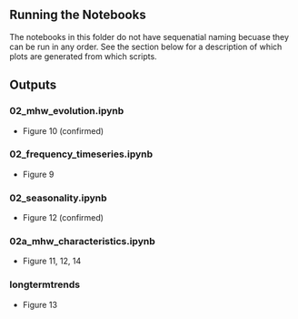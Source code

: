 ## Running the Notebooks

The notebooks in this folder do not have sequenatial naming becuase they can be run in any order. See the section below for a description of which plots are generated from which scripts.

## Outputs
### 02_mhw_evolution.ipynb
- Figure 10 (confirmed)

### 02_frequency_timeseries.ipynb
- Figure 9

### 02_seasonality.ipynb
- Figure 12 (confirmed)

### 02a_mhw_characteristics.ipynb
- Figure 11, 12, 14

### longtermtrends
- Figure 13
